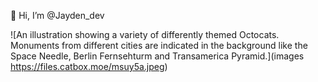 👋 Hi, I’m @Jayden_dev


 
![An illustration showing a variety of differently themed Octocats. Monuments from different cities are indicated in the background like the Space Needle, Berlin Fernsehturm and Transamerica Pyramid.](images
https://files.catbox.moe/msuy5a.jpeg)
